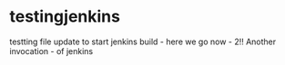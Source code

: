 # testingjenkins
testting file update to start jenkins build - here we go now - 2!!
Another invocation - of jenkins
